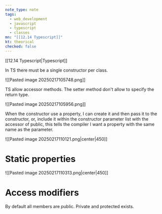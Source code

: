 ```yaml
---
note_type: note
tags:
  - web_development
  - javascript
  - typescript
  - classes
mn: "[[12.14 Typescript]]"
kt: theorical
checked: false
---
```

[[12.14 Typescript|Typescript]]

In TS there must be a single constructor per class. 

![[Pasted image 20250217105748.png]]

TS allow accessor methods. The setter method don't allow to specify the return type. 

![[Pasted image 20250217105956.png]]

 When the constructor use a property, I can create it and then pass it to the constructor, or, include it within the constructor parameter list with the accessor of public, this tells the compiler I want a property with the same name as the parameter. 

![[Pasted image 20250217110121.png|center|450]]
# Static properties
![[Pasted image 20250217110313.png|center|450]]


# Access modifiers
By default all members are public. Private and protected exists.

